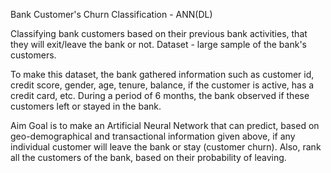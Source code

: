 Bank Customer's Churn Classification - ANN(DL)

Classifying bank customers based on their previous bank activities, that they will exit/leave the bank or not.
Dataset - large sample of the bank's customers.

To make this dataset, the bank gathered information such as customer id, credit score, gender, age, tenure, balance, if the customer is active, has a credit card, etc. During a period of 6 months, the bank observed if these customers left or stayed in the bank.

Aim
Goal is to make an Artificial Neural Network that can predict, based on geo-demographical and transactional information given above, if any individual customer will leave the bank or stay (customer churn). Also, rank all the customers of the bank, based on their probability of leaving.

